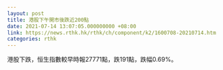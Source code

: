 ```yaml
---
layout: post
title: 港股下午開市後跌近200點
date: 2021-07-14 13:07:05.000000000 +08:00
link: https://news.rthk.hk/rthk/ch/component/k2/1600708-20210714.htm
categories: rthk
---
```


港股下跌，恒生指數較早時報27771點，跌191點，跌幅0.69%。
